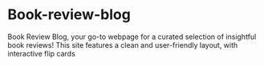 # Book-review-blog
Book Review Blog, your go-to webpage for a curated selection of insightful book reviews!  This site features a clean and user-friendly layout, with interactive flip cards
